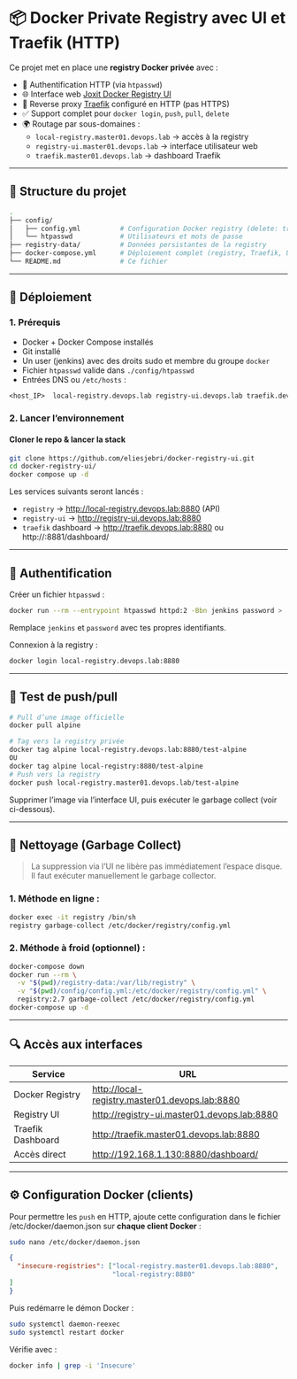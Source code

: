 # 📦 Docker Private Registry avec UI et Traefik (HTTP)

Ce projet met en place une **registry Docker privée** avec :

- 🔐 Authentification HTTP (via `htpasswd`)
- 🌐 Interface web [Joxit Docker Registry UI](https://github.com/Joxit/docker-registry-ui)
- 🔁 Reverse proxy [Traefik](https://doc.traefik.io/traefik/) configuré en HTTP (pas HTTPS)
- ✅ Support complet pour `docker login`, `push`, `pull`, `delete`
- 🌍 Routage par sous-domaines :
  - `local-registry.master01.devops.lab` → accès à la registry
  - `registry-ui.master01.devops.lab` → interface utilisateur web
  - `traefik.master01.devops.lab` → dashboard Traefik

---

## 📁 Structure du projet

```bash
.
├── config/
│   ├── config.yml          # Configuration Docker registry (delete: true, auth)
│   └── htpasswd            # Utilisateurs et mots de passe
├── registry-data/          # Données persistantes de la registry
├── docker-compose.yml      # Déploiement complet (registry, Traefik, UI)
└── README.md               # Ce fichier
```

---

## 🚀 Déploiement

### 1. Prérequis

- Docker + Docker Compose installés
- Git installé
- Un user (jenkins) avec des droits sudo et membre du groupe `docker`
- Fichier `htpasswd` valide dans `./config/htpasswd`
- Entrées DNS ou `/etc/hosts` :

```txt
<host_IP>  local-registry.devops.lab registry-ui.devops.lab traefik.devops.lab traefik.devops.lab
```

### 2. Lancer l’environnement

#### Cloner le repo & lancer la stack

```bash
git clone https://github.com/eliesjebri/docker-registry-ui.git
cd docker-registry-ui/
docker compose up -d
```

Les services suivants seront lancés :

- `registry` → http://local-registry.devops.lab:8880 (API)
- `registry-ui` → http://registry-ui.devops.lab:8880
- `traefik` dashboard → http://traefik.devops.lab:8880 ou http://<IP>:8881/dashboard/

---

## 🔑 Authentification

Créer un fichier `htpasswd` :

```bash
docker run --rm --entrypoint htpasswd httpd:2 -Bbn jenkins password > ./config/htpasswd
```

Remplace `jenkins` et `password` avec tes propres identifiants.

Connexion à la registry :

```bash
docker login local-registry.devops.lab:8880
```

---

## 🧪 Test de push/pull

```bash
# Pull d’une image officielle
docker pull alpine

# Tag vers la registry privée
docker tag alpine local-registry.devops.lab:8880/test-alpine
OU
docker tag alpine local-registry:8880/test-alpine
# Push vers la registry
docker push local-registry.master01.devops.lab/test-alpine
```

Supprimer l’image via l’interface UI, puis exécuter le garbage collect (voir ci-dessous).

---

## 🧹 Nettoyage (Garbage Collect)

> La suppression via l’UI ne libère pas immédiatement l’espace disque.
> Il faut exécuter manuellement le garbage collector.

### 1. Méthode en ligne :

```bash
docker exec -it registry /bin/sh
registry garbage-collect /etc/docker/registry/config.yml
```

### 2. Méthode à froid (optionnel) :

```bash
docker-compose down
docker run --rm \
  -v "$(pwd)/registry-data:/var/lib/registry" \
  -v "$(pwd)/config/config.yml:/etc/docker/registry/config.yml" \
  registry:2.7 garbage-collect /etc/docker/registry/config.yml
docker-compose up -d
```

---

## 🔍 Accès aux interfaces

| Service           | URL                                              |
|-------------------|--------------------------------------------------|
| Docker Registry   | http://local-registry.master01.devops.lab:8880   |
| Registry UI       | http://registry-ui.master01.devops.lab:8880      |
| Traefik Dashboard | http://traefik.master01.devops.lab:8880          |
| Accès direct      | http://192.168.1.130:8880/dashboard/             |

---

## ⚙️ Configuration Docker (clients)

Pour permettre les `push` en HTTP, ajoute cette configuration dans le fichier /etc/docker/daemon.json sur **chaque client Docker** :
```bash
sudo nano /etc/docker/daemon.json
```
```json
{
  "insecure-registries": ["local-registry.master01.devops.lab:8880",
                          "local-registry:8880"
]
}
```

Puis redémarre le démon Docker :

```bash
sudo systemctl daemon-reexec
sudo systemctl restart docker
```

Vérifie avec :

```bash
docker info | grep -i 'Insecure'
```
